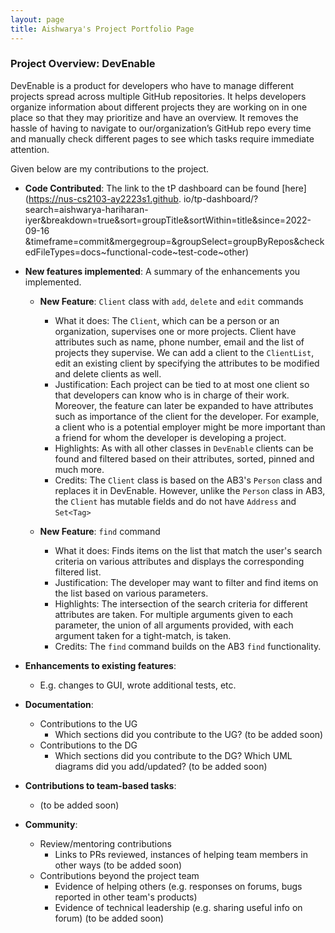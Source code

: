 ```yaml
---
layout: page
title: Aishwarya's Project Portfolio Page
---
```


### Project Overview: DevEnable
DevEnable is a product for developers who have to manage different projects spread across multiple GitHub
repositories. It helps developers organize information about different projects they are working on in one place so
that they may prioritize and have an overview. It removes the hassle of having to navigate to our/organization’s
GitHub repo every time and manually check different pages to see which tasks require immediate attention.

Given below are my contributions to the project.

* **Code Contributed**: The link to the tP dashboard can be found [here](https://nus-cs2103-ay2223s1.github.
  io/tp-dashboard/?search=aishwarya-hariharan-iyer&breakdown=true&sort=groupTitle&sortWithin=title&since=2022-09-16
  &timeframe=commit&mergegroup=&groupSelect=groupByRepos&checkedFileTypes=docs~functional-code~test-code~other)

* **New features implemented**: A summary of the enhancements you implemented.
    * **New Feature**: `Client` class with `add`, `delete` and `edit` commands
        * What it does: The `Client`, which can be a person or an organization, supervises one or more projects.
          Client have attributes such as name, phone number, email and the list of projects they supervise. We can
          add a client to the `ClientList`, edit an existing client by specifying the attributes to be modified and
          delete clients as well.
        * Justification: Each project can be tied to at most one client so that developers can know who is in charge
          of their work. Moreover, the feature can later be expanded to have attributes such as importance of the
          client for the developer. For example, a client who is a potential employer might be more important than a
          friend for whom the developer is developing a project.
        * Highlights: As with all other classes in `DevEnable` clients can be found and filtered based on their
          attributes, sorted, pinned and much more.
        * Credits: The `Client` class is based on the AB3's `Person` class and replaces it in DevEnable. However,
          unlike the `Person` class in AB3, the `Client` has mutable fields and do not have `Address`
          and `Set<Tag>`

    * **New Feature**: `find` command
        * What it does: Finds items on the list that match the user's search criteria on various attributes and
          displays the corresponding filtered list.
        * Justification: The developer may want to filter and find items on the list based on various parameters.
        * Highlights: The intersection of the search criteria for different attributes are taken. For multiple
          arguments given to each parameter, the union of all arguments provided, with each argument taken for a
          tight-match, is taken.
        * Credits: The `find` command builds on the AB3 `find` functionality.

* **Enhancements to existing features**:
    * E.g. changes to GUI, wrote additional tests, etc.

* **Documentation**:
    * Contributions to the UG
        * Which sections did you contribute to the UG? (to be added soon)
    * Contributions to the DG
        * Which sections did you contribute to the DG? Which UML diagrams did you add/updated? (to be added soon)

* **Contributions to team-based tasks**:
    * (to be added soon)

* **Community**:
    * Review/mentoring contributions
        * Links to PRs reviewed, instances of helping team members in other ways
          (to be added soon)
    * Contributions beyond the project team
        * Evidence of helping others (e.g. responses on forums, bugs reported in other team's products)
        * Evidence of technical leadership (e.g. sharing useful info on forum)
          (to be added soon)
